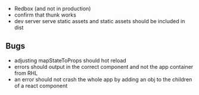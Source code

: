 * Redbox (and not in production)
* confirm that thunk works
* dev server serve static assets and static assets should be included in dist

## Bugs

* adjusting mapStateToProps should hot reload
* errors should output in the correct component and not the app container from RHL
* an error should not crash the whole app by adding an obj to the children of a react component
